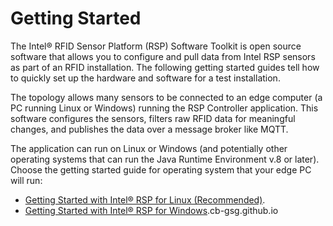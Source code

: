 # Getting Started
The Intel&reg; RFID Sensor Platform (RSP) Software Toolkit is open source software that allows you to configure and pull data from Intel RSP sensors as part of an RFID installation. The following getting started guides tell how to quickly set up the hardware and software for a test installation. 

The topology allows many sensors to be connected to an edge computer (a PC running Linux or Windows) running the RSP Controller application. This software configures the sensors, filters raw RFID data for meaningful changes, and publishes the data over a message broker like MQTT. 

The application can run on Linux or Windows (and potentially other operating systems that can run the Java Runtime Environment v.8 or later). Choose the getting started guide for operating system that your edge PC will run:

* [Getting Started with Intel&reg; RSP for Linux (Recommended)](https://github.com/baychub/cb-gsg/blob/master/getting-started.md).
* [Getting Started with Intel&reg; RSP for Windows](https://github.com/baychub/cb-gsg/blob/master/getting-started-win.md).cb-gsg.github.io
<!--stackedit_data:
eyJoaXN0b3J5IjpbLTE5NjgwNzE4XX0=
-->